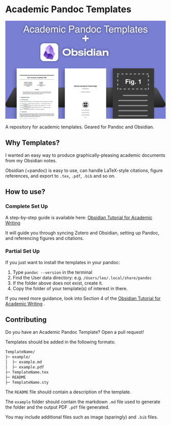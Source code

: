 # Academic Pandoc Templates

<div align="center">
  <img src="img/intro.png"><br>
</div>

A repository for academic templates. Geared for Pandoc and Obsidian.

## Why Templates? 

I wanted an easy way to produce graphically-pleasing academic documents from my Obsidian notes.

Obsidian (+pandoc) is easy to use, can handle LaTeX-style citations, figure references, and export to `.tex`, `.pdf`, `.bib` and so on.  

## How to use?

### Complete Set Up

A step-by-step guide is available here: [Obsidian Tutorial for Academic Writing](https://betterhumans.pub/obsidian-tutorial-for-academic-writing-87b038060522)

It will guide you through syncing Zotero and Obsidian, setting up Pandoc, and referencing figures and citations. 

### Partial Set Up

If you just want to install the templates in your pandoc: 

1. Type `pandoc --version` in the terminal
2. Find the User data directory: e.g. `/Users/leo/.local/share/pandoc`
3. If the folder above does not exist, create it.
4. Copy the folder of your template(s) of interest in there.

If you need more guidance, look into Section 4 of the [Obsidian Tutorial for Academic Writing](https://betterhumans.pub/obsidian-tutorial-for-academic-writing-87b038060522) . 

## Contributing

Do you have an Academic Pandoc Template? Open a pull request! 

Templates should be added in the following formats:

```
TemplateName/
├─ example/
│  ├─ example.md
│  ├─ example.pdf
├─ TemplateName.tex
├─ README
├─ TemplateName.sty
```

The `README` file should contain a description of the template.

The `example` folder should contain the markdown `.md` file used to generate the folder and the output PDF `.pdf` file generated. 

You may include additional files such as image (sparingly) and `.bib` files.  
